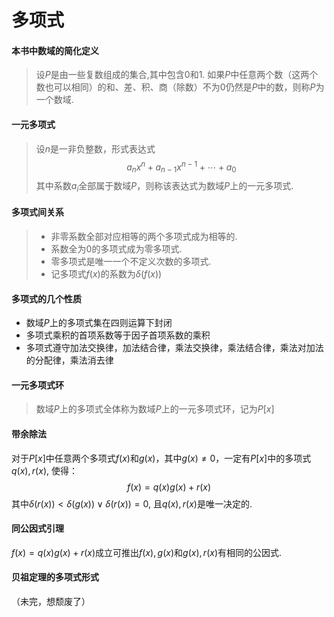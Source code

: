 # 多项式

#### 本书中数域的简化定义

> 设$P$是由一些复数组成的集合,其中包含$0$和$1$. 如果$P$中任意两个数（这两个数也可以相同）的和、差、积、商（除数）不为$0$仍然是$P$中的数，则称$P$为一个数域.

#### 一元多项式

> 设$n$是一非负整数，形式表达式
> $$
> a_nx^n + a_{n - 1}x^{n - 1} + \cdots + a_0
> $$
> 其中系数$a_i$全部属于数域$P$，则称该表达式为数域$P$上的一元多项式.

#### 多项式间关系

> - 非零系数全部对应相等的两个多项式成为相等的.
> - 系数全为$0$的多项式成为零多项式.
> - 零多项式是唯一一个不定义次数的多项式.
> - 记多项式$f(x)$的系数为$\delta(f(x))$

#### 多项式的几个性质

- 数域$P$上的多项式集在四则运算下封闭
- 多项式乘积的首项系数等于因子首项系数的乘积
- 多项式遵守加法交换律，加法结合律，乘法交换律，乘法结合律，乘法对加法的分配律，乘法消去律

#### 一元多项式环

>  数域$P$上的多项式全体称为数域$P$上的一元多项式环，记为$P[x]$

#### 带余除法

对于$P[x]$中任意两个多项式$f(x)$和$g(x)$，其中$g(x) \ne 0$，一定有$P[x]$中的多项式$q(x), r(x)$, 使得：
$$
f(x) = q(x)g(x) + r(x)
$$
其中$\delta(r(x)) \lt \delta(g(x)) \vee \delta(r(x)) = 0$, 且$q(x), r(x)$是唯一决定的.

#### 同公因式引理

$f(x) = q(x)g(x) + r(x)$成立可推出$f(x), g(x)$和$g(x), r(x)$有相同的公因式.

#### 贝祖定理的多项式形式

（未完，想颓废了）

